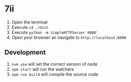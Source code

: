 # 7ii

1. Open the terminal
2. Execute `cd ./dist`
3. Execute `python -m SimpleHTTPServer 8000'`
4. Open your browser an navigate to `http://localhost:8000`

## Development

1. `nvm use` will set the correct version of node
2. `npm start` will run the watchers
3. `npm run build` will compile the source code